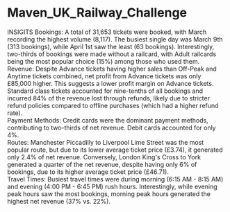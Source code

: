 # Maven_UK_Railway_Challenge
INSIGITS 
Bookings: A total of 31,653 tickets were booked, with March recording the highest volume (8,117). The busiest single day was March 9th (313 bookings), while April 1st saw the least (63 bookings). Interestingly, two-thirds of bookings were made without a railcard, with Adult railcards being the most popular choice (15%) among those who used them. <br>
Revenue: Despite Advance tickets having higher sales than Off-Peak and Anytime tickets combined, net profit from Advance tickets was only £85,000 higher. This suggests a lower profit margin on Advance tickets. Standard class tickets accounted for nine-tenths of all bookings and incurred 84% of the revenue lost through refunds, likely due to stricter refund policies compared to offline purchases (which had a higher refund rate).<br>
Payment Methods: Credit cards were the dominant payment methods, contributing to two-thirds of net revenue. Debit cards accounted for only 4%.<br>
Routes: Manchester Piccadilly to Liverpool Lime Street was the most popular route, but due to its lower average ticket price (£3.74), it generated only 2.4% of net revenue. Conversely, London King's Cross to York generated a quarter of the net revenue, despite having only 6% of bookings, due to its higher average ticket price (£46.71).<br>
Travel Times: Busiest travel times were during morning (6:15 AM - 8:15 AM) and evening (4:00 PM - 6:45 PM) rush hours. Interestingly, while evening peak hours saw the most bookings, morning peak hours generated the highest net revenue (37% vs. 22%).<br>


